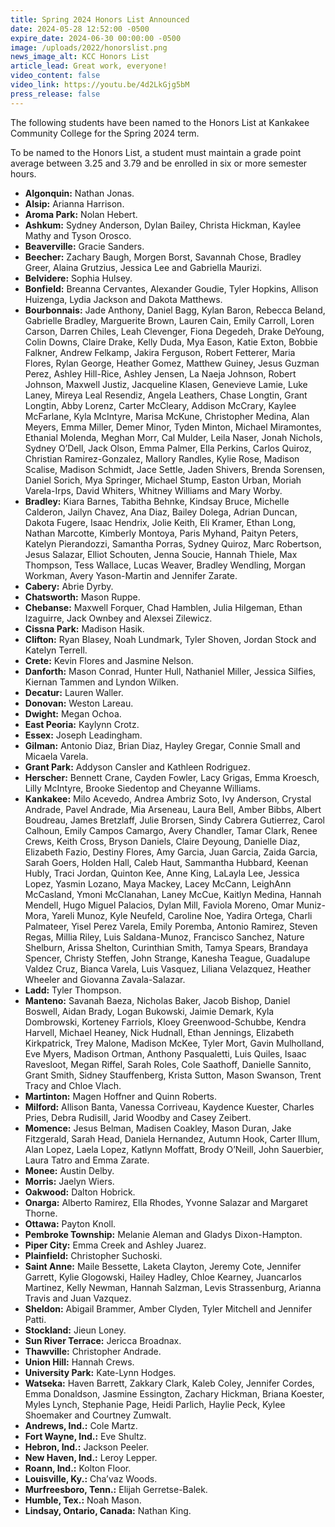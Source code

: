 ```yaml
---
title: Spring 2024 Honors List Announced
date: 2024-05-28 12:52:00 -0500
expire_date: 2024-06-30 00:00:00 -0500
image: /uploads/2022/honorslist.png
news_image_alt: KCC Honors List
article_lead: Great work, everyone!
video_content: false
video_link: https://youtu.be/4d2LkGjg5bM
press_release: false
---
```

The following students have been named to the Honors List at Kankakee Community College for the Spring 2024 term.

To be named to the Honors List, a student must maintain a grade point average between 3.25 and 3.79 and be enrolled in six or more semester hours.

* **Algonquin:** Nathan Jonas.
* **Alsip:** Arianna Harrison.
* **Aroma Park:** Nolan Hebert.
* **Ashkum:** Sydney Anderson, Dylan Bailey, Christa Hickman, Kaylee Mathy and Tyson Orosco.
* **Beaverville:** Gracie Sanders.
* **Beecher:** Zachary Baugh, Morgen Borst, Savannah Chose, Bradley Greer, Alaina Grutzius, Jessica Lee and Gabriella Maurizi.
* **Belvidere:** Sophia Hulsey.
* **Bonfield:** Breanna Cervantes, Alexander Goudie, Tyler Hopkins, Allison Huizenga, Lydia Jackson and Dakota Matthews.
* **Bourbonnais:** Jade Anthony, Daniel Bagg, Kylan Baron, Rebecca Beland, Gabrielle Bradley, Marguerite Brown, Lauren Cain, Emily Carroll, Loren Carson, Darren Chiles, Leah Clevenger, Fiona Degedeh, Drake DeYoung, Colin Downs, Claire Drake, Kelly Duda, Mya Eason, Katie Exton, Bobbie Falkner, Andrew Felkamp, Jakira Ferguson, Robert Fetterer, Maria Flores, Rylan George, Heather Gomez, Matthew Guiney, Jesus Guzman Perez, Ashley Hill-Rice, Ashley Jensen, La Naeja Johnson, Robert Johnson, Maxwell Justiz, Jacqueline Klasen, Genevieve Lamie, Luke Laney, Mireya Leal Resendiz, Angela Leathers, Chase Longtin, Grant Longtin, Abby Lorenz, Carter McCleary, Addison McCrary, Kaylee McFarlane, Kyla McIntyre, Marisa McKune, Christopher Medina, Alan Meyers, Emma Miller, Demer Minor, Tyden Minton, Michael Miramontes, Ethanial Molenda, Meghan Morr, Cal Mulder, Leila Naser, Jonah Nichols, Sydney O’Dell, Jack Olson, Emma Palmer, Ella Perkins, Carlos Quiroz, Christian Ramirez-Gonzalez, Mallory Randles, Kylie Rose, Madison Scalise, Madison Schmidt, Jace Settle, Jaden Shivers, Brenda Sorensen, Daniel Sorich, Mya Springer, Michael Stump, Easton Urban, Moriah Varela-Irps, David Whiters, Whitney Williams and Mary Worby.
* **Bradley:** Kiara Barnes, Tabitha Behnke, Kindsay Bruce, Michelle Calderon, Jailyn Chavez, Ana Diaz, Bailey Dolega, Adrian Duncan, Dakota Fugere, Isaac Hendrix, Jolie Keith, Eli Kramer, Ethan Long, Nathan Marcotte, Kimberly Montoya, Paris Myhand, Paityn Peters, Katelyn Pierandozzi, Samantha Porras, Sydney Quiroz, Marc Robertson, Jesus Salazar, Elliot Schouten, Jenna Soucie, Hannah Thiele, Max Thompson, Tess Wallace, Lucas Weaver, Bradley Wendling, Morgan Workman, Avery Yason-Martin and Jennifer Zarate.
* **Cabery:** Abrie Dyrby.
* **Chatsworth:** Mason Ruppe.
* **Chebanse:** Maxwell Forquer, Chad Hamblen, Julia Hilgeman, Ethan Izaguirre, Jack Ownbey and Alexsei Zilewicz.
* **Cissna Park:** Madison Hasik.
* **Clifton:** Ryan Blasey, Noah Lundmark, Tyler Shoven, Jordan Stock and Katelyn Terrell.
* **Crete:** Kevin Flores and Jasmine Nelson.
* **Danforth:** Mason Conrad, Hunter Hull, Nathaniel Miller, Jessica Silfies, Kiernan Tammen and Lyndon Wilken.
* **Decatur:** Lauren Waller.
* **Donovan:** Weston Lareau.
* **Dwight:** Megan Ochoa.
* **East Peoria:** Kaylynn Crotz.
* **Essex:** Joseph Leadingham.
* **Gilman:** Antonio Diaz, Brian Diaz, Hayley Gregar, Connie Small and Micaela Varela.
* **Grant Park:** Addyson Cansler and Kathleen Rodriguez.
* **Herscher:** Bennett Crane, Cayden Fowler, Lacy Grigas, Emma Kroesch, Lilly McIntyre, Brooke Siedentop and Cheyanne Williams.
* **Kankakee:** Milo Acevedo, Andrea Ambriz Soto, Ivy Anderson, Crystal Andrade, Pavel Andrade, Mia Arseneau, Laura Bell, Amber Bibbs, Albert Boudreau, James Bretzlaff, Julie Brorsen, Sindy Cabrera Gutierrez, Carol Calhoun, Emily Campos Camargo, Avery Chandler, Tamar Clark, Renee Crews, Keith Cross, Bryson Daniels, Claire Deyoung, Danielle Diaz, Elizabeth Fazio, Destiny Flores, Amy Garcia, Juan Garcia, Zaida Garcia, Sarah Goers, Holden Hall, Caleb Haut, Sammantha Hubbard, Keenan Hubly, Traci Jordan, Quinton Kee, Anne King, LaLayla Lee, Jessica Lopez, Yasmin Lozano, Maya Mackey, Lacey McCann, LeighAnn McCasland, Ymoni McClanahan, Laney McCue, Kaitlyn Medina, Hannah Mendell, Hugo Miguel Palacios, Dylan Mill, Faviola Moreno, Omar Muniz-Mora, Yareli Munoz, Kyle Neufeld, Caroline Noe, Yadira Ortega, Charli Palmateer, Yisel Perez Varela, Emily Poremba, Antonio Ramirez, Steven Regas, Millia Riley, Luis Saldana-Munoz, Francisco Sanchez, Nature Shelburn, Arissa Shelton, Curinthian Smith, Tamya Spears, Brandaya Spencer, Christy Steffen, John Strange, Kanesha Teague, Guadalupe Valdez Cruz, Bianca Varela, Luis Vasquez, Liliana Velazquez, Heather Wheeler and Giovanna Zavala-Salazar.
* **Ladd:** Tyler Thompson.
* **Manteno:** Savanah Baeza, Nicholas Baker, Jacob Bishop, Daniel Boswell, Aidan Brady, Logan Bukowski, Jaimie Demark, Kyla Dombrowski, Korteney Farriols, Kloey Greenwood-Schubbe, Kendra Harvell, Michael Heaney, Nick Hudnall, Ethan Jennings, Elizabeth Kirkpatrick, Trey Malone, Madison McKee, Tyler Mort, Gavin Mulholland, Eve Myers, Madison Ortman, Anthony Pasqualetti, Luis Quiles, Isaac Ravesloot, Megan Riffel, Sarah Roles, Cole Saathoff, Danielle Sannito, Grant Smith, Sidney Stauffenberg, Krista Sutton, Mason Swanson, Trent Tracy and Chloe Vlach.
* **Martinton:** Magen Hoffner and Quinn Roberts.
* **Milford:** Allison Banta, Vanessa Corriveau, Kaydence Kuester, Charles Pries, Debra Rudisill, Jarid Woodby and Casey Zeibert.
* **Momence:** Jesus Belman, Madisen Coakley, Mason Duran, Jake Fitzgerald, Sarah Head, Daniela Hernandez, Autumn Hook, Carter Illum, Alan Lopez, Laela Lopez, Katlynn Moffatt, Brody O’Neill, John Sauerbier, Laura Tatro and Emma Zarate.
* **Monee:** Austin Delby.
* **Morris:** Jaelyn Wiers.
* **Oakwood:** Dalton Hobrick.
* **Onarga:** Alberto Ramirez, Ella Rhodes, Yvonne Salazar and Margaret Thorne.
* **Ottawa:** Payton Knoll.
* **Pembroke Township:** Melanie Aleman and Gladys Dixon-Hampton.
* **Piper City:** Emma Creek and Ashley Juarez.
* **Plainfield:** Christopher Suchoski.
* **Saint Anne:** Maile Bessette, Laketa Clayton, Jeremy Cote, Jennifer Garrett, Kylie Glogowski, Hailey Hadley, Chloe Kearney, Juancarlos Martinez, Kelly Newman, Hannah Salzman, Levis Strassenburg, Arianna Travis and Juan Vazquez.
* **Sheldon:** Abigail Brammer, Amber Clyden, Tyler Mitchell and Jennifer Patti.
* **Stockland:** Jieun Loney.
* **Sun River Terrace:** Jericca Broadnax.
* **Thawville:** Christopher Andrade.
* **Union Hill:** Hannah Crews.
* **University Park:** Kate-Lynn Hodges.
* **Watseka:** Haven Barrett, Zakkary Clark, Kaleb Coley, Jennifer Cordes, Emma Donaldson, Jasmine Essington, Zachary Hickman, Briana Koester, Myles Lynch, Stephanie Page, Heidi Parlich, Haylie Peck, Kylee Shoemaker and Courtney Zumwalt.
* **Andrews, Ind.:** Cole Martz.
* **Fort Wayne, Ind.:** Eve Shultz.
* **Hebron, Ind.:** Jackson Peeler.
* **New Haven, Ind.:** Leroy Lepper.
* **Roann, Ind.:** Kolton Floor.
* **Louisville, Ky.:** Cha’vaz Woods.
* **Murfreesboro, Tenn.:** Elijah Gerretse-Balek.
* **Humble, Tex.:** Noah Mason.
* **Lindsay, Ontario, Canada:** Nathan King.